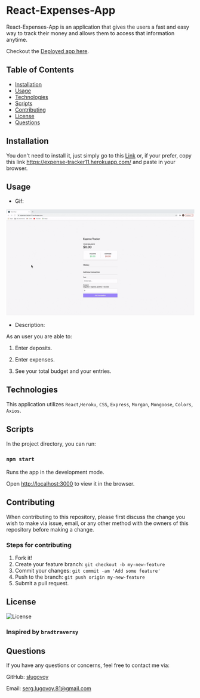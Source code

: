 # React-Expenses-App

React-Expenses-App is an application  that gives the users  a fast and easy way to track their money and allows them to access that information anytime. 


Checkout the [Deployed app here](https://expense-tracker11.herokuapp.com/).

## Table of Contents
* [Installation](#installation)
* [Usage](#usage)
* [Technologies](#technologies)
* [Scripts](#Scripts)
* [Contributing](#contributing)
* [License](#license)
* [Questions](#questions)

## Installation

You don't need to install it, just simply go to this [Link](https://expense-tracker11.herokuapp.com/) or, if your prefer, copy this link https://expense-tracker11.herokuapp.com/ and paste in your browser.


## Usage

* Gif:

![Demo](./client/public/ExpensesTracker.gif)


* Description:

As an user you are able to:

1. Enter deposits.

2. Enter expenses.

3. See your total budget and your entries.

## Technologies

This application utilizes `React`,`Heroku`, `CSS`, `Express`, `Morgan`, `Mongoose`, `Colors`, `Axios`.

## Scripts

In the project directory, you can run:

### `npm start`

Runs the app in the development mode.

Open [http://localhost:3000](http://localhost:3000) to view it in the browser.


## Contributing

When contributing to this repository, please first discuss the change you wish to make via issue, email, or any other method with the owners of this repository before making a change.

### Steps for contributing
1. Fork it!
2. Create your feature branch: `git checkout -b my-new-feature`
3. Commit your changes: `git commit -am 'Add some feature'`
4. Push to the branch: `git push origin my-new-feature`
5. Submit a pull request.


## License


![License](https://img.shields.io/badge/License-MIT-blue)

### Inspired by `bradtraversy`

## Questions

If you have any questions or concerns, feel free to contact me via:

GitHub: [slugovoy](https://github.com/slugovoy)

Email: serg.lugovoy.81@gmail.com